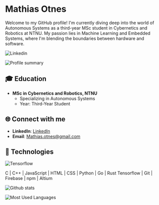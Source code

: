 # Mathias Otnes

Welcome to my GitHub profile! I'm currently diving deep into the world of Autonomous Systems as a third-year MSc student in Cybernetics and Robotics at NTNU. My passion lies in Machine Learning and Embedded Systems, where I'm blending the boundaries between hardware and software.

![Linkedin](https://img.shields.io/badge/LinkedIn-0077B5?style=for-the-badge&logo=linkedin&logoColor=white)

![Profile summary](https://github-profile-summary-cards.vercel.app/api/cards/profile-details?username=Mathiasotnes&theme=github_dark)

## 🎓 Education
- **MSc in Cybernetics and Robotics, NTNU**
  - Specializing in Autonomous Systems
  - Year: Third-Year Student

## 🌐 Connect with me
- **LinkedIn**: [LinkedIn]([https://www.linkedin.com/in/yourlinkedin](https://www.linkedin.com/in/mathias-otnes-143912231/))
- **Email**: [Mathias.otnes@gmail.com](mailto:Mathias.otnes@gmail.com)

## 💼 Technologies
![Tensorflow](https://img.shields.io/badge/TensorFlow-FF6F00?style=for-the-badge&logo=TensorFlow&logoColor=white)

C | C++ | JavaScript | HTML | CSS | Python | Go | Rust
Tensorflow | Git | Firebase | npm | Altium



![Github stats](https://github-readme-stats-git-masterrstaa-rickstaa.vercel.app/api?username=Mathiasotnes&theme=dracula)

![Most Used Languages](https://github-readme-stats.vercel.app/api/top-langs/?username=Mathiasotnes&theme={dracula})

